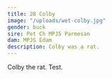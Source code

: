 ```yaml
---
title: 28 Colby
image: "/uploads/wet-colby.jpg"
gender: buck
sire: Pet Ch MPJS Parmesan
dam: MPJS Edam
description: Colby was a rat.
---
```


Colby the rat. Test.
